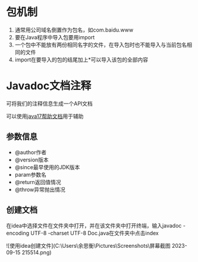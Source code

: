 # 包机制

1. 通常用公司域名倒置作为包名，如com.baidu.www
2. 要在Java程序中导入包要用import
3. 一个包中不能放有两份相同名字的文件，在导入包时也不能导入与当前包名相同的文件
4. import在要导入的包的结尾加上*可以导入该包的全部内容

# Javadoc文档注释

可将我们的注释信息生成一个API文档

可以使用[java17帮助文档](https://doc.qzxdp.cn/jdk/17/zh/api/index.html)用于辅助

## 参数信息

- @author作者
- @version版本
- @since最早使用的JDK版本
- param参数名
- @return返回值情况
- @throw异常抛出情况

## 创建文档

在idea中选择文件在文件夹中打开，并在该文件夹中打开终端，输入javadoc -encoding UTF-8 -charset UTF-8 Doc.java在文件夹中点击index

![使用idea创建文件](C:\Users\余思衡\Pictures\Screenshots\屏幕截图 2023-09-15 215514.png)